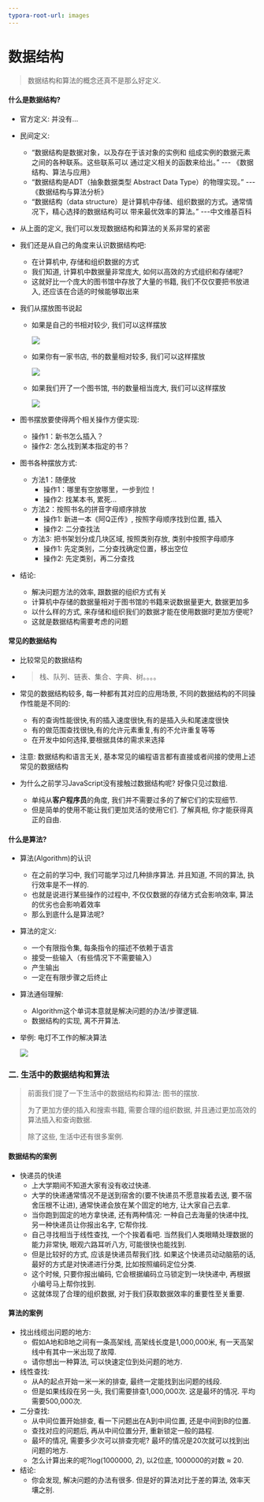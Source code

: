 ```yaml
---
typora-root-url: images
---
```


# 数据结构

> 数据结构和算法的概念还真不是那么好定义.

#### 什么是数据结构?

- 官方定义: 并没有…

- 民间定义: 

  - “数据结构是数据对象，以及存在于该对象的实例和 组成实例的数据元素之间的各种联系。这些联系可以
     通过定义相关的函数来给出。” --- 《数据结构、算法与应用》
  - “数据结构是ADT（抽象数据类型 Abstract Data Type）的物理实现。” --- 《数据结构与算法分析》
  - “数据结构（data structure）是计算机中存储、组织数据的方式。通常情况下，精心选择的数据结构可以 带来最优效率的算法。” ---中文维基百科

- 从上面的定义, 我们可以发现数据结构和算法的关系非常的紧密

- 我们还是从自己的角度来认识数据结构吧: 

  - 在计算机中, 存储和组织数据的方式
  - 我们知道, 计算机中数据量非常庞大, 如何以高效的方式组织和存储呢?
  - 这就好比一个庞大的图书馆中存放了大量的书籍, 我们不仅仅要把书放进入, 还应该在合适的时候能够取出来

- 我们从摆放图书说起

  - 如果是自己的书相对较少, 我们可以这样摆放

    ![](/自己的书.png)

  - 如果你有一家书店, 书的数量相对较多, 我们可以这样摆放

    ![](/更多的书.png)

  - 如果我们开了一个图书馆, 书的数量相当庞大, 我们可以这样摆放

    ![](/图书馆.png)

- 图书摆放要使得两个相关操作方便实现: 
  - 操作1：新书怎么插入？
  - 操作2:   怎么找到某本指定的书？
- 图书各种摆放方式: 
  - 方法1：随便放
    - 操作1：哪里有空放哪里，一步到位！
    - 操作2:  找某本书, 累死...
  - 方法2：按照书名的拼音字母顺序排放 
    - 操作1: 新进一本《阿Q正传》, 按照字母顺序找到位置, 插入
    - 操作2: 二分查找法
  - 方法3: 把书架划分成几块区域, 按照类别存放, 类别中按照字母顺序 
    - 操作1: 先定类别，二分查找确定位置，移出空位
    - 操作2: 先定类别，再二分查找
- 结论: 
  - 解决问题方法的效率, 跟数据的组织方式有关
  - 计算机中存储的数据量相对于图书馆的书籍来说数据量更大, 数据更加多
  - 以什么样的方式, 来存储和组织我们的数据才能在使用数据时更加方便呢?
  - 这就是数据结构需要考虑的问题

#### 常见的数据结构

- 比较常见的数据结构

- > 栈、队列、链表、集合、字典、树。。。。

- 常见的数据结构较多, 每一种都有其对应的应用场景, 不同的数据结构的不同操作性能是不同的:

  - 有的查询性能很快,有的插入速度很快,有的是插入头和尾速度很快
  - 有的做范围查找很快,有的允许元素重复,有的不允许重复等等
  - 在开发中如何选择,要根据具体的需求来选择

- 注意: 数据结构和语言无关, 基本常见的编程语言都有直接或者间接的使用上述常见的数据结构

- 为什么之前学习JavaScript没有接触过数据结构呢? 好像只见过数组.

  - 单纯从**客户程序员**的角度, 我们并不需要过多的了解它们的实现细节.
  - 但是简单的使用不能让我们更加灵活的使用它们. 了解真相, 你才能获得真正的自由.

#### 什么是算法?

- 算法(Algorithm)的认识

  - 在之前的学习中, 我们可能学习过几种排序算法. 并且知道, 不同的算法, 执行效率是不一样的.
  - 也就是说进行某些操作的过程中, 不仅仅数据的存储方式会影响效率, 算法的优劣也会影响着效率
  - 那么到底什么是算法呢?

- 算法的定义:

  - 一个有限指令集, 每条指令的描述不依赖于语言
  - 接受一些输入（有些情况下不需要输入）
  - 产生输出
  - 一定在有限步骤之后终止

- 算法通俗理解:

  - Algorithm这个单词本意就是解决问题的办法/步骤逻辑.
  - 数据结构的实现, 离不开算法.

- 举例: 电灯不工作的解决算法

  ![](/电灯不工作.png)

### 二. 生活中的数据结构和算法

> 前面我们提了一下生活中的数据结构和算法: 图书的摆放.
>
> 为了更加方便的插入和搜索书籍, 需要合理的组织数据, 并且通过更加高效的算法插入和查询数据.
>
> 除了这些, 生活中还有很多案例.

#### 数据结构的案例

- 快递员的快递 
  - 上大学期间不知道大家有没有收过快递.
  - 大学的快递通常情况不是送到宿舍的(要不快递员不愿意挨着去送, 要不宿舍压根不让进), 通常快递会放在某个固定的地方, 让大家自己去拿.
  - 当你跑到固定的地方拿快递, 还有两种情况: 一种自己去海量的快递中找, 另一种快递员让你报出名字, 它帮你找.
  - 自己寻找相当于线性查找, 一个个挨着看吧. 当然我们人类眼睛处理数据的能力非常快, 眼观六路耳听八方, 可能很快也能找到.
  - 但是比较好的方式, 应该是快递员帮我们找. 如果这个快递员动动脑筋的话, 最好的方式是对快递进行分类, 比如按照编码定位分类.
  - 这个时候, 只要你报出编码, 它会根据编码立马锁定到一块快递中, 再根据小编号马上帮你找到.
  - 这就体现了合理的组织数据, 对于我们获取数据效率的重要性至关重要.

#### 算法的案例

- 找出线缆出问题的地方: 
  - 假如A地和B地之间有一条高架线, 高架线长度是1,000,000米, 有一天高架线中有其中一米出现了故障.
  - 请你想出一种算法, 可以快速定位到处问题的地方.
- 线性查找: 
  - 从A的起点开始一米一米的排查, 最终一定能找到出问题的线段.
  - 但是如果线段在另一头, 我们需要排查1,000,000次. 这是最坏的情况. 平均需要500,000次.
- 二分查找: 
  - 从中间位置开始排查, 看一下问题出在A到中间位置, 还是中间到B的位置.
  - 查找对应的问题后, 再从中间位置分开, 重新锁定一般的路程.
  - 最坏的情况, 需要多少次可以排查完呢? 最坏的情况是20次就可以找到出问题的地方.
  - 怎么计算出来的呢?log(1000000, *2*), 以2位底, 1000000的对数 ≈ 20.
- 结论: 
  - 你会发现, 解决问题的办法有很多. 但是好的算法对比于差的算法, 效率天壤之别.
